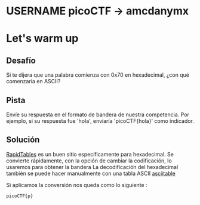 # USERNAME picoCTF -> amcdanymx
# Let's warm up

## Desafío

Si te dijera que una palabra comienza con 0x70 en hexadecimal, ¿con qué comenzaría en ASCII?

## Pista

Envíe su respuesta en el formato de bandera de nuestra competencia. Por ejemplo, si su respuesta fue 'hola', enviaría 'picoCTF{hola}' como indicador.

## Solución

[RapidTables](https://www.rapidtables.com/convert/number/hex-to-ascii.html) es un buen sitio específicamente para hexadecimal. Se convierte rápidamente, con la opción de cambiar la codificación, lo usaremos para obtener la bandera
La decodificación del hexadecimal también se puede hacer manualmente con una tabla ASCII [asciitable](http://www.asciitable.com/)


Si aplicamos la conversión nos queda como lo siguiente :
```
picoCTF{p}
```

